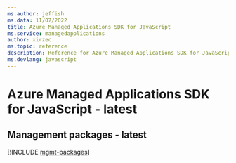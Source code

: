 ```yaml
---
ms.author: jeffish
ms.data: 11/07/2022
title: Azure Managed Applications SDK for JavaScript
ms.service: managedapplications
author: xirzec
ms.topic: reference
description: Reference for Azure Managed Applications SDK for JavaScript
ms.devlang: javascript
---
```

# Azure Managed Applications SDK for JavaScript - latest

## Management packages - latest
[!INCLUDE [mgmt-packages](managed-applications-mgmt-index.md)]